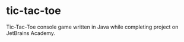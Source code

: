 # tic-tac-toe
Tic-Tac-Toe console game written in Java while completing project on JetBrains Academy.
